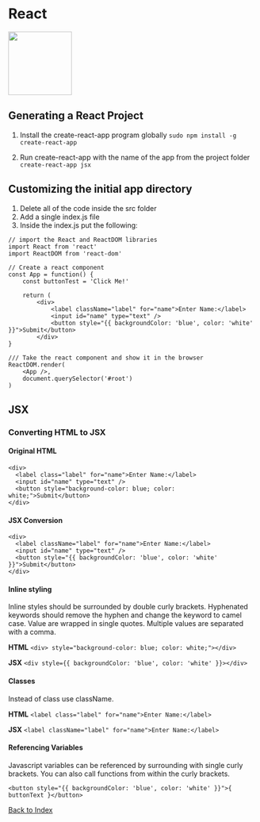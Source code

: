 # React

<img src="https://cdn.worldvectorlogo.com/logos/react.svg" width=128px>

## Generating a React Project

1. Install the create-react-app program globally
`sudo npm install -g create-react-app`

2. Run create-react-app with the name of the app from the project folder
`create-react-app jsx`

## Customizing the initial app directory

1. Delete all of the code inside the src folder
2. Add a single index.js file
3. Inside the index.js put the following:

```
// import the React and ReactDOM libraries
import React from 'react'
import ReactDOM from 'react-dom'

// Create a react component
const App = function() {
    const buttonTest = 'Click Me!'

    return (
        <div>
            <label className="label" for="name">Enter Name:</label>
            <input id="name" type="text" />
            <button style="{{ backgroundColor: 'blue', color: 'white' }}">Submit</button>
        </div>
}

/// Take the react component and show it in the browser
ReactDOM.render(
    <App />,
    document.querySelector('#root')
)

```

## JSX

### Converting HTML to JSX

#### Original HTML

```
<div>
  <label class="label" for="name">Enter Name:</label>
  <input id="name" type="text" />
  <button style="background-color: blue; color: white;">Submit</button>
</div>
```

#### JSX Conversion

```
<div>
  <label className="label" for="name">Enter Name:</label>
  <input id="name" type="text" />
  <button style="{{ backgroundColor: 'blue', color: 'white' }}">Submit</button>
</div>
```

#### Inline styling

Inline styles should be surrounded by double curly brackets. Hyphenated keywords should remove the hyphen and change the keyword to camel case. Value are wrapped in single quotes. Multiple values are separated with a comma.

__HTML__
`<div> style="background-color: blue; color: white;"></div>`

__JSX__
`<div style={{ backgroundColor: 'blue', color: 'white' }}></div>`

#### Classes

Instead of class use className.

__HTML__
`<label class="label" for="name">Enter Name:</label>`

__JSX__
`<label className="label" for="name">Enter Name:</label>`

#### Referencing Variables

Javascript variables can be referenced by surrounding with single curly brackets. You can also call functions from within the curly brackets.

`<button style="{{ backgroundColor: 'blue', color: 'white' }}">{ buttonText }</button>`

[Back to Index](index.md)
